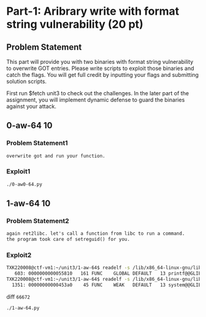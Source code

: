 # Part-1: Aribrary write with format string vulnerability (20 pt)

## Problem Statement

This part will provide you with two binaries with format string vulnerability to overwrite GOT entries. Please write scripts to exploit those binaries and catch the flags. You will get full credit by inputting your flags and submitting solution scripts.

First run $fetch unit3 to check out the challenges. In the later part of the assignment, you will implement dynamic defense to guard the binaries against your attack.

## 0-aw-64 10

### Problem Statement1

```txt
overwrite got and run your function.
```

### Exploit1

```bash
./0-aw0-64.py
```

## 1-aw-64 10

### Problem Statement2

```txt
again ret2libc. let's call a function from libc to run a command.
the program took care of setreguid() for you.
```

### Exploit2

```bash
TXK220008@ctf-vm1:~/unit3/1-aw-64$ readelf -s /lib/x86_64-linux-gnu/libc.so.6 | grep "13 printf@@GLIBC_2.2.5$"
   603: 0000000000055810   161 FUNC    GLOBAL DEFAULT   13 printf@@GLIBC_2.2.5
TXK220008@ctf-vm1:~/unit3/1-aw-64$ readelf -s /lib/x86_64-linux-gnu/libc.so.6 | grep "system@@GLIBC_2.2.5$"
  1351: 00000000000453a0    45 FUNC    WEAK   DEFAULT   13 system@@GLIBC_2.2.5
```

diff `66672`

```bash
./1-aw-64.py
```
